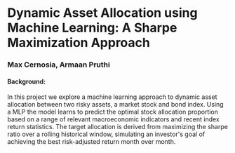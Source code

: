 # Dynamic Asset Allocation using Machine Learning: A Sharpe Maximization Approach
### Max Cernosia, Armaan Pruthi

#### Background:

In this project we explore a machine learning approach to dynamic asset allocation between two risky assets, a market stock and bond index. Using a MLP the model learns to predict the optimal stock allocation proportion based on a range of relevant macroeconomic indicators and recent index return statistics. The target allocation is derived from maximizing the sharpe ratio over a rolling historical window, simulating an investor's goal of achieving the best risk-adjusted return month over month.
